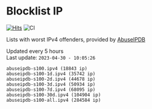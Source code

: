 # Blocklist IP

[![Hits](https://hits.seeyoufarm.com/api/count/incr/badge.svg?url=https%3A%2F%2Fgithub.com%2Fborestad%2Fblocklist-ip%2F&count_bg=%2379C83D&title_bg=%23555555&icon=&icon_color=%23E7E7E7&title=hits&edge_flat=false)](https://hits.seeyoufarm.com)  ![CI](https://img.shields.io/github/workflow/status/borestad/blocklist-ip/CI?style=flat-square)

Lists with worst IPv4 offenders, provided by [AbuseIPDB](https://www.abuseipdb.com/)

<!-- FOOTER-PLACEHOLDER -->
Updated every 5 hours<br>
Last update: `2023-04-30 - 10:05:26`
```
abuseipdb-s100.ipv4 (18843 ip)
abuseipdb-s100-1d.ipv4 (35742 ip)
abuseipdb-s100-2d.ipv4 (44678 ip)
abuseipdb-s100-3d.ipv4 (50934 ip)
abuseipdb-s100-7d.ipv4 (68095 ip)
abuseipdb-s100-30d.ipv4 (104904 ip)
abuseipdb-s100-all.ipv4 (284584 ip)
```
